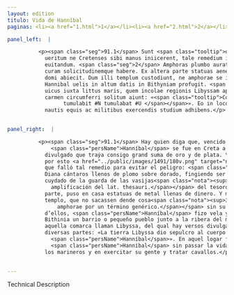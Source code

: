 ```yaml
---
layout: edition
titulo: Vida de Hanníbal
paginas: <li><a href="1.html">1</a></li><li><a href="2.html">2</a></li><li><a href="3.html">3</a></li><li><a href="4.html">4</a></li><li><a href="5.html">5</a></li><li><a href="6.html">6</a></li><li><a href="7.html">7</a></li><li><a href="8.html">8</a></li><li><a href="9.html">9</a></li><li><a href="10.html">10</a></li><li><a href="11.html">11</a></li><li><a href="12.html">12</a></li><li><a href="13.html">13</a></li><li><a href="14.html">14</a></li><li><a href="15.html">15</a></li><li><a href="16.html">16</a></li><li><a href="17.html">17</a></li><li><a href="18.html">18</a></li><li><a href="19.html">19</a></li><li><a href="20.html">20</a></li><li><a href="21.html">21</a></li><li><a href="22.html">22</a></li><li><a href="23.html">23</a></li><li><a href="24.html">24</a></li><li><a href="25.html">25</a></li><li><a href="26.html">26</a></li><li><a href="27.html">27</a></li><li><a href="28.html">28</a></li><li><a href="29.html">29</a></li><li><a href="30.html">30</a></li><li><a href="31.html">31</a></li><li><a href="32.html">32</a></li><li><a href="33.html">33</a></li><li><a href="34.html">34</a></li><li><a href="35.html">35</a></li><li><a href="36.html">36</a></li><li><a href="37.html">37</a></li><li><a href="38.html">38</a></li><li><a href="39.html">39</a></li><li><a href="40.html">40</a></li><li><a href="41.html">41</a></li><li><a href="42.html">42</a></li><li><a href="43.html">43</a></li><li><a href="44.html">44</a></li><li><a href="45.html">45</a></li><li><a href="46.html">46</a></li><li><a href="47.html">47</a></li><li><a href="48.html">48</a></li><li><a href="49.html">49</a></li><li><a href="50.html">50</a></li><li><a href="51.html">51</a></li><li><a href="52.html">52</a></li><li><a href="53.html">53</a></li><li><a href="54.html">54</a></li><li><a href="55.html">55</a></li><li><a href="56.html">56</a></li><li><a href="57.html">57</a></li><li><a href="58.html">58</a></li><li><a href="59.html">59</a></li><li><a href="60.html">60</a></li><li><a href="61.html">61</a></li><li><a href="62.html">62</a></li><li><a href="63.html">63</a></li><li><a href="64.html">64</a></li><li><a href="65.html">65</a></li><li><a href="66.html">66</a></li><li><a href="67.html">67</a></li><li><a href="68.html">68</a></li><li><a href="69.html">69</a></li><li><a href="70.html">70</a></li><li><a href="71.html">71</a></li><li><a href="72.html">72</a></li><li><a href="73.html">73</a></li><li><a href="74.html">74</a></li><li><a href="75.html">75</a></li><li><a href="76.html">76</a></li><li><a href="77.html">77</a></li><li><a href="78.html">78</a></li><li><a href="79.html">79</a></li><li><a href="80.html">80</a></li><li><a href="81.html">81</a></li><li><a href="82.html">82</a></li><li><a href="83.html">83</a></li><li><a href="84.html">84</a></li><li><a href="85.html">85</a></li><li><a href="86.html">86</a></li><li><a href="87.html">87</a></li><li><a href="88.html">88</a></li><li><a href="89.html">89</a></li><li><a href="90.html">90</a></li><li><a href="91.html">91</a></li><li><a href="92.html">92</a></li><li><a href="93.html">93</a></li><li><a href="94.html">94</a></li><li><a href="95.html">95</a></li><li><a href="96.html">96</a></li>

panel_left:  |

          <p><span class="seg">91.1</span> Sunt <span class="tooltip">qui uicto<span class="tooltiptext">qui dicunt uicto #W </span></span> Antiocho <span class="tooltip">in Cretam profectum ad Cortynos Hannibalem dicunt<span class="tooltiptext">in Cretam ad Cortinos Hanibalem profectum #W <span class="om"><i>om. </i></span> #R Cortinos #F #M #N #P #S #r #s Corthinos #E Corinthios #U ducunt #S </span></span>, ibique extemplo uulgatum esse eum magnam uim auri argentique secum ferre. Ex quo
            ueritum ne Cretenses sibi manus iniicerent, tale remedium inuenisse ad periculum
            euitandum. <span class="seg">2</span> Amphoras plumbo aurato <span class="tooltip">refertas<span class="tooltiptext">referctas #M #P #R #r refectas #s </span></span> in templo Dianae collocari iussit, simulans se earum ueluti thesauri sui maximam
            curam solicitudinemque habere. Ex altera parte statuas aeneas quas pecunia impleuerat,
            domi abiecit. Dum illi templum custodiunt, ne amphorae se insciis auferantur, interim
            Hannibal uelis in altum datis in Bithyniam profugit. <span class="seg">3</span> Est autem in Bithynia
            uicus iuxta littus maris, quem incolae regionis Libyssam appellant, de quo uulgatum
            carmen circumferri solitum aiunt: «<span class="tooltip">Corpus Hannibalis Libyssa tumulabit terra<span class="tooltiptext">Annibalis corpus tumulabit terra Libissa #R Hanibalis corpus tumulabit terra Libissa #W <span class="corr">tumulatum</span>
                  tumulabit #N tumulabat #U </span></span>». Eo in loco diuersabatur Poenus non inerti quidem ocio uitam agens, sed in
            nautis equis ac militibus exercendis studium adhibens.</p>
        

panel_right:  |

          <p><span class="seg">91.1</span> Hay quien diga que, vencido Anthíoco,
              <span class="persName">Hanníbal</span> se fue en Creta a los cortynos y que allí luego fue
            divulgado que traýa consigo grand suma de oro y de plata. Y temiendo que los cretenses
            por esto <a href="../public/images/1491/180v.png" target="new"><img class="facs" src="../public/images/1491/1491.jpg"/></a>[180v,b] le echassen la mano, dizen
            que falló tal remedio para evitar el peligro: <span class="seg">2</span> Mandó poner en el templo de
            Diana cántaros llenos de plomo sobre dorado, fingiendo ser muy solícito y tener grand
            cuydado de la guarda de las vasijas<span class="nota"><sup>32</sup><span class="texto_nota">vasijas del tesoro: traducción por
              amplificación del lat. thesauri.</span></span> del tesoro. Y de la otra
            parte, puso en casa estatuas de metal llenas de dinero. Y mientra que ellos guardavan el
            templo, que no sacassen dende cosa<span class="nota"><sup>33</sup><span class="texto_nota">cosa: traducción del lat.
                amphorae por un término genérico.</span></span> sin su sabidoría
            d’ellos, <span class="persName">Hanníbal</span> fizo vela y fuese a Bithinia. <span class="seg">3</span> Hay en
            Bithinia un barrio o pequeño pueblo junto a la ribera del mar que los moradores de
            aquella comarca llaman Libyssa, del qual hay versos divulgados que suelen contar en
            diversas partes: «La tierra Libyssa dio sepulcro al cuerpo de
              <span class="persName">Hanníbal</span>». En aquel logar fazía morada
              <span class="persName">Hanníbal</span> sin passar la vida ociosa, mas ponía estudio en disponer
            los marineros y en exercitar su gente y tratar cavallos.</p>
        

---
```


Technical Description 